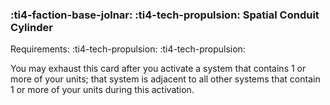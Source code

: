 ### :ti4-faction-base-jolnar: :ti4-tech-propulsion: **Spatial Conduit Cylinder**

Requirements: :ti4-tech-propulsion: :ti4-tech-propulsion:

You may exhaust this card after you activate a system that contains 1 or more of your units; that system is adjacent to all other systems that contain 1 or more of your units during this activation.
